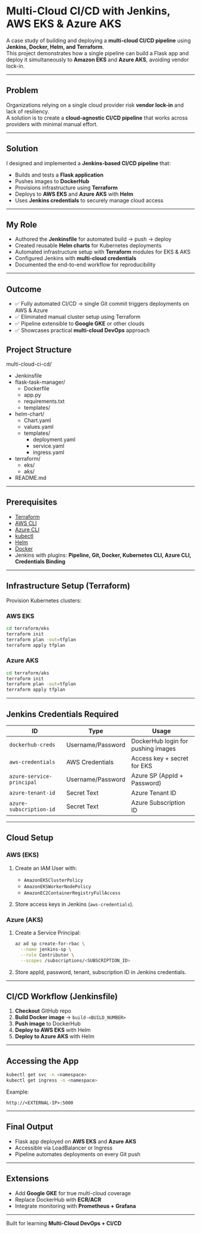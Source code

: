 # Multi-Cloud CI/CD with Jenkins, AWS EKS & Azure AKS

A case study of building and deploying a **multi-cloud CI/CD pipeline** using **Jenkins, Docker, Helm, and Terraform**.  
This project demonstrates how a single pipeline can build a Flask app and deploy it simultaneously to **Amazon EKS** and **Azure AKS**, avoiding vendor lock-in.

---

## Problem
Organizations relying on a single cloud provider risk **vendor lock-in** and lack of resiliency.  
A solution is to create a **cloud-agnostic CI/CD pipeline** that works across providers with minimal manual effort.

---

## Solution
I designed and implemented a **Jenkins-based CI/CD pipeline** that:

- Builds and tests a **Flask application**
- Pushes images to **DockerHub**
- Provisions infrastructure using **Terraform**
- Deploys to **AWS EKS** and **Azure AKS** with **Helm**
- Uses **Jenkins credentials** to securely manage cloud access

---

## My Role
- Authored the **Jenkinsfile** for automated build → push → deploy
- Created reusable **Helm charts** for Kubernetes deployments
- Automated infrastructure setup with **Terraform** modules for EKS & AKS
- Configured Jenkins with **multi-cloud credentials**
- Documented the end-to-end workflow for reproducibility

---

## Outcome
- ✅ Fully automated CI/CD → single Git commit triggers deployments on AWS & Azure  
- ✅ Eliminated manual cluster setup using Terraform  
- ✅ Pipeline extensible to **Google GKE** or other clouds  
- ✅ Showcases practical **multi-cloud DevOps** approach  


## Project Structure

multi-cloud-ci-cd/
- Jenkinsfile
- flask-task-manager/
  - Dockerfile
  - app.py
  - requirements.txt
  - templates/
- helm-chart/
  - Chart.yaml
  - values.yaml
  - templates/
    - deployment.yaml
    - service.yaml
    - ingress.yaml
- terraform/
  - eks/
  - aks/
- README.md


---

## Prerequisites

- [Terraform](https://developer.hashicorp.com/terraform/downloads)  
- [AWS CLI](https://docs.aws.amazon.com/cli/latest/userguide/getting-started-install.html)  
- [Azure CLI](https://learn.microsoft.com/en-us/cli/azure/install-azure-cli)  
- [kubectl](https://kubernetes.io/docs/tasks/tools/)  
- [Helm](https://helm.sh/docs/intro/install/)  
- [Docker](https://docs.docker.com/get-docker/)  
- Jenkins with plugins: **Pipeline, Git, Docker, Kubernetes CLI, Azure CLI, Credentials Binding**

---

## Infrastructure Setup (Terraform)

Provision Kubernetes clusters:

### AWS EKS
```bash
cd terraform/eks
terraform init
terraform plan -out=tfplan
terraform apply tfplan
````

### Azure AKS

```bash
cd terraform/aks
terraform init
terraform plan -out=tfplan
terraform apply tfplan
```

---

## Jenkins Credentials Required

| ID                        | Type              | Usage                              |
| ------------------------- | ----------------- | ---------------------------------- |
| `dockerhub-creds`         | Username/Password | DockerHub login for pushing images |
| `aws-credentials`         | AWS Credentials   | Access key + secret for EKS        |
| `azure-service-principal` | Username/Password | Azure SP (AppId + Password)        |
| `azure-tenant-id`         | Secret Text       | Azure Tenant ID                    |
| `azure-subscription-id`   | Secret Text       | Azure Subscription ID              |

---

## Cloud Setup

### AWS (EKS)

1. Create an IAM User with:

   * `AmazonEKSClusterPolicy`
   * `AmazonEKSWorkerNodePolicy`
   * `AmazonEC2ContainerRegistryFullAccess`
2. Store access keys in Jenkins (`aws-credentials`).

### Azure (AKS)

1. Create a Service Principal:

   ```bash
   az ad sp create-for-rbac \
     --name jenkins-sp \
     --role Contributor \
     --scopes /subscriptions/<SUBSCRIPTION_ID>
   ```
2. Store appId, password, tenant, subscription ID in Jenkins credentials.

---

## CI/CD Workflow (Jenkinsfile)

1. **Checkout** GitHub repo
2. **Build Docker image** → `build-<BUILD_NUMBER>`
3. **Push image** to DockerHub
4. **Deploy to AWS EKS** with Helm
5. **Deploy to Azure AKS** with Helm

---

## Accessing the App

```bash
kubectl get svc -n <namespace>
kubectl get ingress -n <namespace>
```

Example:

```
http://<EXTERNAL-IP>:5000
```

---

## Final Output

* Flask app deployed on **AWS EKS** and **Azure AKS**
* Accessible via LoadBalancer or Ingress
* Pipeline automates deployments on every Git push

---

## Extensions

* Add **Google GKE** for true multi-cloud coverage
* Replace DockerHub with **ECR/ACR**
* Integrate monitoring with **Prometheus + Grafana**

---
Built for learning **Multi-Cloud DevOps + CI/CD** 








